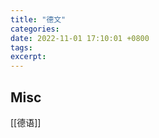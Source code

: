 ```yaml
---
title: "德文"
categories: 
date: 2022-11-01 17:10:01 +0800
tags: 
excerpt: 
---
```



## Misc

[[德语]]


